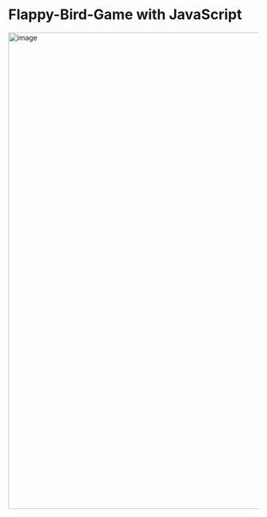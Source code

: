 # Flappy-Bird-Game with JavaScript
<img width="960" alt="image" src="https://github.com/user-attachments/assets/d18932eb-0623-4f14-a097-0be86f220c73">

